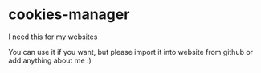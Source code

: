 # cookies-manager
I need this for my websites

You can use it if you want, but please import it into website from github or add anything about me :)
